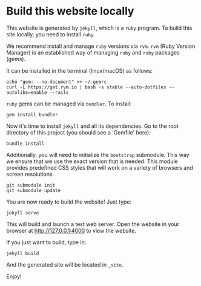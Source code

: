 # Build this website locally
This website is generated by `jekyll`, which is a `ruby` program. To build this
site locally, you need to install `ruby`.

We recommend install and manage `ruby` versions via `rvm`.  `rvm` (Ruby Version
Manager) is an established way of managing `ruby` and `ruby` packages (gems).

It can be installed in the terminal (linux/macOS) as follows:
```
echo "gem: --no-document" >> ~/.gemrc
curl -L https://get.rvm.io | bash -s stable --auto-dotfiles --autolibs=enable --rails
```

`ruby` gems can be managed via `bundler`. To install:
```
gem install bundler
```

Now it's time to install `jekyll` and all its dependencies. Go to the root
directory of this project (you should see a 'Gemfile' here):
```
bundle install
```

Additionally, you will need to initialize the `bootstrap` submodule. This way
we ensure that we use the exact version that is needed. This module provides
predefined CSS styles that will work on a variety of browsers and screen
resolutions.
```
git submodule init
git submodule update
```

You are now ready to build the website! Just type:
```
jekyll serve
```
This will build and launch a test web server. Open the website in your browser
at http://127.0.0.1:4000 to view the website.

If you just want to build, type in:
```
jekyll build
```
And the generated site will be located in `_site`.

Enjoy!
